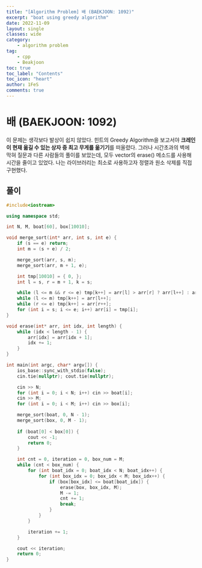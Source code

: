 ```yaml
---
title: "[Algorithm Problem] 배 (BAEKJOON: 1092)"
excerpt: "boat using greedy algorithm"
date: 2022-11-09
layout: single
classes: wide
category:
    - algorithm problem
tag:
    - cpp
    - Beakjoon
toc: true
toc_label: "Contents"
toc_icon: "heart"
author: 1FeS
comments: true
---
```


# 배 (BAEKJOON: 1092)

이 문제는 생각보다 발상이 쉽지 않았다. 힌트의 Greedy Algorithm을 보고서야 **크레인이 현재 옮길 수 있는 상자 중 최고 무게를 옮기기**를 떠올렸다. 그러나 시간초과의 벽에 막혀 질문과 다른 사람들의 풀이를 보았는데, 모두 vector의 erase() 메소드를 사용해 시간을 줄이고 있었다. 나는 라이브러리는 최소로 사용하고자 정렬과 원소 삭제를 직접 구현했다.

## 풀이

```cpp
#include<iostream>

using namespace std;

int N, M, boat[60], box[10010];

void merge_sort(int* arr, int s, int e) {
	if (s == e) return;
	int m = (s + e) / 2;

	merge_sort(arr, s, m);
	merge_sort(arr, m + 1, e);

	int tmp[10010] = { 0, };
	int l = s, r = m + 1, k = s;

	while (l <= m && r <= e) tmp[k++] = arr[l] > arr[r] ? arr[l++] : arr[r++];
	while (l <= m) tmp[k++] = arr[l++];
	while (r <= e) tmp[k++] = arr[r++];
	for (int i = s; i <= e; i++) arr[i] = tmp[i];
}

void erase(int* arr, int idx, int length) {
	while (idx < length - 1) {
		arr[idx] = arr[idx + 1];
		idx += 1;
	}
}

int main(int argc, char* argv[]) {
	ios_base::sync_with_stdio(false);
	cin.tie(nullptr); cout.tie(nullptr);

	cin >> N;
	for (int i = 0; i < N; i++) cin >> boat[i];
	cin >> M;
	for (int i = 0; i < M; i++) cin >> box[i];

	merge_sort(boat, 0, N - 1);
	merge_sort(box, 0, M - 1);
	
	if (boat[0] < box[0]) {
		cout << -1;
		return 0;
	}

	int cnt = 0, iteration = 0, box_num = M;
	while (cnt < box_num) {
		for (int boat_idx = 0; boat_idx < N; boat_idx++) {
			for (int box_idx = 0; box_idx < M; box_idx++) {
				if (box[box_idx] <= boat[boat_idx]) {
					erase(box, box_idx, M);
					M -= 1;
					cnt += 1;
					break;
				}
			}
		}

		iteration += 1;
	}

	cout << iteration;
	return 0;
}
```
